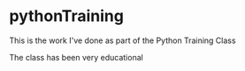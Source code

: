 # pythonTraining
This is the work I've done as part of the Python Training Class

The class has been very educational
